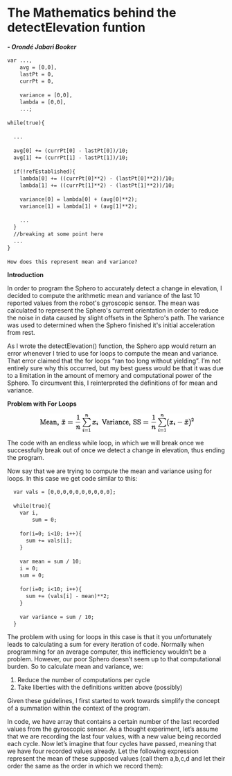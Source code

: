 # The Mathematics behind the detectElevation funtion
***- Orondé Jabari Booker***

    var ...,
        avg = [0,0],
        lastPt = 0,
        currPt = 0,

        variance = [0,0],
        lambda = [0,0],
        ...;

    while(true){

      ...

      avg[0] += (currPt[0] - lastPt[0])/10;
      avg[1] += (currPt[1] - lastPt[1])/10;

      if(!refEstablished){
        lambda[0] += ((currPt[0]**2) - (lastPt[0]**2))/10;
        lambda[1] += ((currPt[1]**2) - (lastPt[1]**2))/10;

        variance[0] = lambda[0] + (avg[0]**2);
        variance[1] = lambda[1] + (avg[1]**2);

        ...
      }
      //breaking at some point here
      ...
    }

    How does this represent mean and variance?

**Introduction**

In order to program the Sphero to accurately detect a change in elevation, I
decided to compute the arithmetic mean and variance of the last 10 reported
values from the robot's gyroscopic sensor. The mean was calculated to represent
the Sphero's current orientation in order to reduce the noise in data caused by
slight offsets in the Sphero's path. The variance was used to determined when
the Sphero finished it's initial acceleration from rest.

As I wrote the detectElevation() function, the Sphero app would return an error
whenever I tried to use for loops to compute the mean and variance. That error
claimed that the for loops “ran too long without yielding”. I’m not entirely
sure why this occurred, but my best guess would be that it was due to a
limitation in the amount of memory and computational power of the Sphero. To
circumvent this, I reinterpreted the definitions of for mean and variance.

**Problem with For Loops**

<div style="text-align:center">
  <img src="mean.png">
  <img src="variance.png">
</div>

The code with an endless while loop, in which we will break once we successfully
break out of once we detect a change in elevation, thus ending the program.

Now say that we are trying to compute the mean and variance using for loops.
In this case we get code similar to this:


      var vals = [0,0,0,0,0,0,0,0,0,0];

      while(true){
        var i,
            sum = 0;

        for(i=0; i<10; i++){
          sum += vals[i];
        }

        var mean = sum / 10;
        i = 0;
        sum = 0;

        for(i=0; i<10; i++){
          sum += (vals[i] - mean)**2;
        }

        var variance = sum / 10;
      }

The problem with using for loops in this case is that it you unfortunately leads
to calculating a sum for every iteration of code. Normally when programming for
an average computer, this inefficiency wouldn’t be a problem. However, our poor
Sphero doesn’t seem up to that computational burden. So to calculate mean
and variance, we:

1. Reduce the number of computations per cycle
2. Take liberties with the definitions written above (possibly)

Given these guidelines, I first started to work towards simplify the concept of
a summation within the context of the program.

In code, we have array that contains a certain number of the last recorded
values from the gyroscopic sensor. As a thought experiment, let’s assume that we
are recording the last four values, with a new value being recorded each cycle.
Now let’s imagine that four cycles have passed, meaning that we have four
recorded values already. Let the following expression represent the mean of
these supposed values (call them a,b,c,d and let their order the same as the
order in which we record them):
